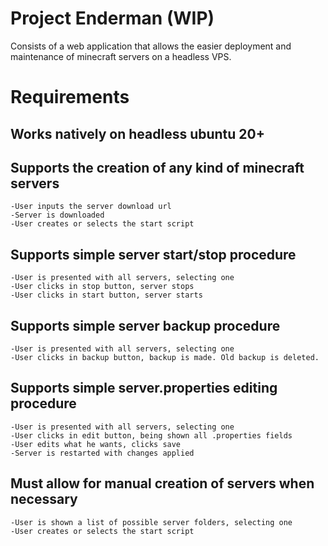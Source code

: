 # Project Enderman (WIP) 
Consists of a web application that allows the easier deployment and maintenance of minecraft servers on a headless VPS.

# Requirements

## Works natively on headless ubuntu 20+

## Supports the creation of any kind of minecraft servers
	
	-User inputs the server download url
	-Server is downloaded
	-User creates or selects the start script

## Supports simple server start/stop procedure

	-User is presented with all servers, selecting one
	-User clicks in stop button, server stops
	-User clicks in start button, server starts

## Supports simple server backup procedure

	-User is presented with all servers, selecting one
	-User clicks in backup button, backup is made. Old backup is deleted.

## Supports simple server.properties editing procedure

	-User is presented with all servers, selecting one
	-User clicks in edit button, being shown all .properties fields
	-User edits what he wants, clicks save
	-Server is restarted with changes applied

## Must allow for manual creation of servers when necessary
	
	-User is shown a list of possible server folders, selecting one
	-User creates or selects the start script 

